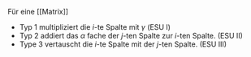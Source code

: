 Für eine [[Matrix]]
- Typ 1 multipliziert die $i$-te Spalte mit $\gamma$ (ESU I)
- Typ 2 addiert das $\alpha$ fache der $j$-ten Spalte zur $i$-ten Spalte. (ESU II)
- Type 3 vertauscht die $i$-te Spalte mit der $j$-ten Spalte. (ESU III)